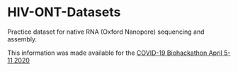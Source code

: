 # HIV-ONT-Datasets
Practice dataset for native RNA (Oxford Nanopore) sequencing and assembly.

This information was made available for the [COVID-19 Biohackathon April 5-11 2020](https://github.com/virtual-biohackathons/covid-19-bh20)
